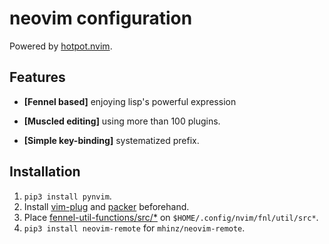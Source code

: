 # neovim configuration

Powered by [hotpot.nvim](https://github.com/rktjmp/hotpot.nvim).

## Features

- **[Fennel based]** enjoying lisp's powerful expression

- **[Muscled editing]** using more than 100 plugins.

- **[Simple key-binding]** systematized prefix.

## Installation

1. ``pip3 install pynvim``.
2. Install [vim-plug](https://github.com/junegunn/vim-plug/releases) and [packer](https://github.com/wbthomason/packer.nvim) beforehand.
3. Place [fennel-util-functions/src/*](https://github.com/Cassin01/fennel-util-functions) on `$HOME/.config/nvim/fnl/util/src*`.
4. ``pip3 install neovim-remote`` for ``mhinz/neovim-remote``.
